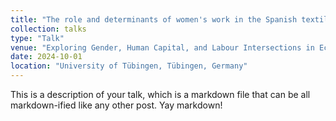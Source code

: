 ```yaml
---
title: "The role and determinants of women's work in the Spanish textile and footwear shadow economy, 1959-1973"
collection: talks
type: "Talk"
venue: "Exploring Gender, Human Capital, and Labour Intersections in Economic History. Economic History Winter School"
date: 2024-10-01
location: "University of Tübingen, Tübingen, Germany"
---
```


This is a description of your talk, which is a markdown file that can be all markdown-ified like any other post. Yay markdown!
